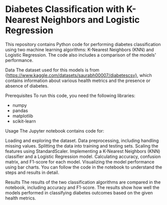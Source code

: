 # Diabetes Classification with K-Nearest Neighbors and Logistic Regression
This repository contains Python code for performing diabetes classification using two machine learning algorithms: K-Nearest Neighbors (KNN) and Logistic Regression. The code also includes a comparison of the models' performance.

Data
The dataset used for this models is from {https://www.kaggle.com/datasets/saurabh00007/diabetescsv}, which contains information about various health metrics and the presence or absence of diabetes.

Prerequisites
To run this code, you need the following libraries:

* numpy
* pandas
* matplotlib
* scikit-learn

Usage
The Jupyter notebook contains code for:

Loading and exploring the dataset.
Data preprocessing, including handling missing values.
Splitting the data into training and testing sets.
Scaling the features using StandardScaler.
Implementing a K-Nearest Neighbors (KNN) classifier and a Logistic Regression model.
Calculating accuracy, confusion matrix, and F1-score for each model.
Visualizing the model performance using bar charts.
You can follow the code in the notebook to understand the steps and results in detail.

Results
The results of the two classification algorithms are compared in the notebook, including accuracy and F1-score. The results show how well the models performed in classifying diabetes outcomes based on the given health metrics.

